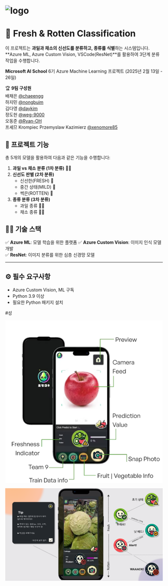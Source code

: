 # ![logo](https://github.com/user-attachments/assets/e361b831-31f6-43af-9ed3-2af9695ed695) 
# 🍏 Fresh & Rotten Classification

이 프로젝트는 **과일과 채소의 신선도를 분류하고, 종류를 식별**하는 시스템입니다. **Azure ML, Azure Custom Vision, VSCode(ResNet)**를 활용하여 3단계 분류 작업을 수행합니다.

**Microsoft AI School** 6기 Azure Machine Learning 프로젝트 (2025년 2월 13일 - 26일)

🏆 **9팀 구성원**\
배채은 [@chaeengg](https://github.com/chaeengg)\
하지민 [@nongbuim](https://github.com/nongbuim)\
김다영 [@daykim](https://github.com/daykim)\
정도헌 [@weg-9000](https://github.com/weg-9000)\
오동준 [@Ryan-OH](https://github.com/Ryan-OH)\
프셰므 Krompiec Przemyslaw Kazimierz [@xenomore85](https://github.com/xenomore85)


## 📌 프로젝트 기능 

총 5개의 모델을 활용하여 다음과 같은 기능을 수행합니다:

1. **과일 vs 채소 분류 (1차 분류)** 🍇🥦
2. **신선도 판별 (2차 분류)**
   - 신선한(FRESH) 🍏
   - 중간 상태(MILD) 🥬
   - 썩은(ROTTEN) 🍌
3. **종류 분류 (3차 분류)**
   - 과일 종류 🍓🍊
   - 채소 종류 🥕🌽


## 🧑‍💻 기술 스택
✅ **Azure ML**: 모델 학습을 위한 플랫폼
✅ **Azure Custom Vision**: 이미지 인식 모델 개발   
✅ **ResNet**: 이미지 분류를 위한 심층 신경망 모델    

---


## ⚙️ 필수 요구사항
- Azure Custom Vision, ML 구독
- Python 3.9 이상
- 필요한 Python 패키지 설치


#성
<p align="center">
   <img src= "https://github.com/weg-9000/image/blob/main/%EC%8A%A4%ED%81%AC%EB%A6%B0%EC%83%B7%202025-03-09%20234806.png" alt="Example Image">
</p>

<p align="center">
   <img src= "https://github.com/weg-9000/image/blob/main/%EC%8A%A4%ED%81%AC%EB%A6%B0%EC%83%B7%202025-03-09%20234836.png" alt="Example Image">
</p>
